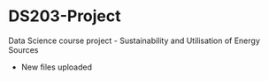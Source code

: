 # DS203-Project
Data Science course project - Sustainability and Utilisation of Energy Sources 
* New files uploaded
